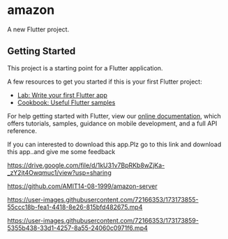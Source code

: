 # amazon

A new Flutter project.

## Getting Started

This project is a starting point for a Flutter application.

A few resources to get you started if this is your first Flutter project:

- [Lab: Write your first Flutter app](https://flutter.dev/docs/get-started/codelab)
- [Cookbook: Useful Flutter samples](https://flutter.dev/docs/cookbook)

For help getting started with Flutter, view our
[online documentation](https://flutter.dev/docs), which offers tutorials,
samples, guidance on mobile development, and a full API reference.


If you can interested to download this app.Plz go to this link and download this app..and give me some feedback

https://drive.google.com/file/d/1kU31v7BpRKb8wZjKa-_zY2jt4Owqmuc1/view?usp=sharing

https://github.com/AMIT14-08-1999/amazon-server


https://user-images.githubusercontent.com/72166353/173173855-55ccc18b-fea1-4418-8e26-815bfd482675.mp4



https://user-images.githubusercontent.com/72166353/173173859-5355b438-33d1-4257-8a55-24060c0971f6.mp4


